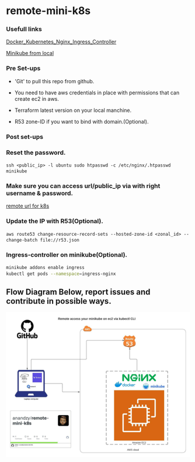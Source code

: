 # remote-mini-k8s

### Usefull links

[Docker_Kubernetes_Nginx_Ingress_Controller](https://www.bogotobogo.com/DevOps/Docker/Docker_Kubernetes_Nginx_Ingress_Controller.php)

[Minikube from local](https://medium.com/faun/accessing-a-remote-minikube-from-a-local-computer-fd6180dd66dd)

### Pre Set-ups

- 'Git' to pull this repo from github.

- You need to have aws credentials in place with permissions that can create ec2 in aws.

- Terraform latest version on your local manchine.

- R53 zone-ID if you want to bind with domain.(Optional).


### Post set-ups

### Reset the password.
```
ssh <public_ip> -l ubuntu sudo htpasswd -c /etc/nginx/.htpasswd minikube
```
### Make sure you can access url/public_ip via with right username & password.
[remote url for k8s](http://k8s.truetech.solutions)

### Update the IP with R53(Optional).
```
aws route53 change-resource-record-sets --hosted-zone-id <zonal_id> --change-batch file://r53.json
```
### Ingress-controller on minikube(Optional).
```sh
minikube addons enable ingress
kubectl get pods --namespace=ingress-nginx
```

## Flow Diagram Below, report issues and contribute in possible ways.

![Flow Diagram](flow_diagram.jpeg?raw=true "flow")


